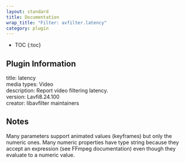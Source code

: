 ```yaml
---
layout: standard
title: Documentation
wrap_title: "Filter: avfilter.latency"
category: plugin
---
```

* TOC
{:toc}

## Plugin Information

title: latency  
media types:
Video  
description: Report video filtering latency.  
version: Lavfi8.24.100  
creator: libavfilter maintainers  

## Notes

Many parameters support animated values (keyframes) but only the numeric ones. Many numeric properties have type string because they accept an expression (see FFmpeg documentation) even though they evaluate to a numeric value.
